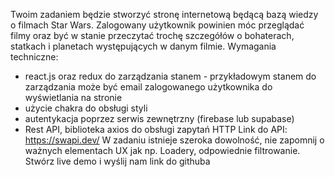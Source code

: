 Twoim zadaniem będzie stworzyć stronę internetową będącą bazą wiedzy o filmach Star Wars. Zalogowany użytkownik powinien móc przeglądać filmy oraz być w stanie przeczytać trochę szczegółów o bohaterach, statkach i planetach występujących w danym filmie. Wymagania techniczne:

- react.js oraz redux do zarządzania stanem - przykładowym stanem do zarządzania może być email zalogowanego użytkownika do wyświetlania na stronie
- użycie chakra do obsługi styli
- autentykacja poprzez serwis zewnętrzny (firebase lub supabase)
- Rest API, biblioteka axios do obsługi zapytań HTTP Link do API: https://swapi.dev/
  W zadaniu istnieje szeroka dowolność, nie zapomnij o ważnych elementach UX jak np. Loadery, odpowiednie filtrowanie.
  Stwórz live demo i wyślij nam link do githuba

